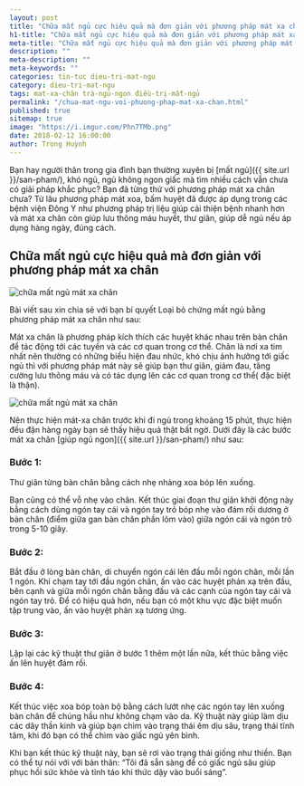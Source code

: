 ```yaml
---
layout: post
title: "Chữa mất ngủ cực hiệu quả mà đơn giản với phương pháp mát xa chân"
h1-title: "Chữa mất ngủ cực hiệu quả mà đơn giản với phương pháp mát xa chân"
meta-title: "Chữa mất ngủ cực hiệu quả mà đơn giản với phương pháp mát xa chân"
description: ""
meta-description: ""
meta-keywords: ""
categories: tin-tuc dieu-tri-mat-ngu
category: dieu-tri-mat-ngu
tags: mat-xa-chân trà-ngủ-ngon điều-trị-mất-ngủ
permalink: "/chua-mat-ngu-voi-phuong-phap-mat-xa-chan.html"
published: true
sitemap: true
image: "https://i.imgur.com/Phn7TMb.png"
date: 2018-02-12 16:00:00
author: Trọng Huỳnh
---
```


Bạn hay người thân trong gia đình bạn thường xuyên bị [mất ngủ]({{ site.url }}/san-pham/), khó ngủ, ngủ không ngon giấc mà tìm nhiều cách vẫn chưa có giải pháp khắc phục? Bạn đã từng thử với phương pháp mát xa chân chưa? Từ lâu phương pháp mát xoa, bấm huyệt đã được áp dụng trong các bệnh viện Đông Y như phương pháp trị liệu giúp cải thiện bệnh nhanh hơn và mát xa chân còn giúp lưu thông máu huyết, thư giãn, giúp dễ ngủ nếu áp dụng hàng ngày, đúng cách. 

## Chữa mất ngủ cực hiệu quả mà đơn giản với phương pháp mát xa chân

<img  src="https://i.imgur.com/94eobMZ.png" alt="chữa mất ngủ mát xa chân" class="image_fade responsive-img lazy"> 

Bài viết sau xin chia sẻ với bạn bí quyết Loại bỏ chứng mất ngủ bằng phương pháp mát xa chân như sau:

Mát xa chân là phương pháp kích thích các huyệt khác nhau trên bàn chân để tác động tới các tuyến và các cơ quan trong cơ thể. Chân là nơi xa tim nhất nên thường có những biểu hiện đau nhức, khó chịu ảnh hưởng tới giấc ngủ thì với phương pháp mát này sẽ giúp bạn thư giãn, giảm đau, tăng cường lưu thông máu và có tác dụng lên các cơ quan trong cơ thể( đặc biệt là thận).  

<img  src="https://i.imgur.com/UBFNtCQ.png" alt="chữa mất ngủ mát xa chân" class="image_fade responsive-img lazy"> 

Nên thực hiện mát-xa chân trước khi đi ngủ trong khoảng 15 phút, thực hiện đều đặn hàng ngày bạn sẽ thấy hiệu quả thật bất ngờ. Dưới đây là các bước mát xa chân [giúp ngủ ngon]({{ site.url }}/san-pham/) như sau:

### Bước 1: 

Thư giãn từng bàn chân bằng cách nhẹ nhàng xoa bóp lên xuống.

Bạn cũng có thể vỗ nhẹ vào chân. Kết thúc giai đoạn thư giãn khởi động này bằng cách dùng ngón tay cái và ngón tay trỏ bóp nhẹ vào đám rối dương ở bàn chân (điểm giữa gan bàn chân phần lõm vào) giữa ngón cái và ngón trỏ trong 5-10 giây.

### Bước 2: 

Bắt đầu ở lòng bàn chân, di chuyển ngón cái lên đầu mỗi ngón chân, mỗi lần 1 ngón. Khi chạm tay tới đầu ngón chân, ấn vào các huyệt phản xạ trên đầu, bên cạnh và giữa mỗi ngón chân bằng đầu và các cạnh của ngón tay cái và ngón tay trỏ. Để có hiệu quả hơn, nếu bạn có một khu vực đặc biệt muốn tập trung vào, ấn vào huyệt phản xạ tương ứng.

### Bước 3: 

Lặp lại các kỹ thuật thư giãn ở bước 1 thêm một lần nữa, kết thúc bằng việc ấn lên huyệt đám rối.

### Bước 4: 

Kết thúc việc xoa bóp toàn bộ bằng cách lướt nhẹ các ngón tay lên xuống bàn chân để chúng hầu như không chạm vào da. Kỹ thuật này giúp làm dịu các dây thần kinh và giúp bạn chìm vào trạng thái êm dịu sâu, trạng thái tĩnh tâm, khi đó bạn có thể chìm vào giấc ngủ yên bình.

Khi bạn kết thúc kỹ thuật này, bạn sẽ rơi vào trạng thái giống như thiền. Bạn có thể tự nói với với bản thân: “Tôi đã sẵn sàng để có giấc ngủ sâu giúp phục hồi sức khỏe và tỉnh táo khi thức dậy vào buổi sáng”.